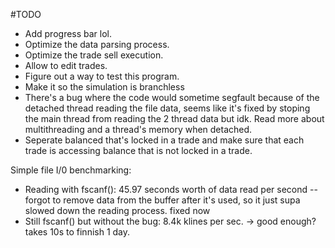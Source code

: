 #TODO

- Add progress bar lol.
- Optimize the data parsing process.
- Optimize the trade sell execution.
- Allow to edit trades.
- Figure out a way to test this program.
- Make it so the simulation is branchless
- There's a bug where the code would sometime segfault because of the detached thread reading the file data, seems like it's fixed by stoping the main thread from reading the 2 thread data but idk. Read more about multithreading and a thread's memory when detached.
- Seperate balanced that's locked in a trade and make sure that each trade is accessing balance that is not locked in a trade.

Simple file I/0 benchmarking:

- Reading with fscanf(): 45.97 seconds worth of data read per second -- forgot to remove data from the buffer after it's used, so it just supa slowed down the reading process. fixed now
- Still fscanf() but without the bug: 8.4k klines per sec. -> good enough? takes 10s to finnish 1 day.
